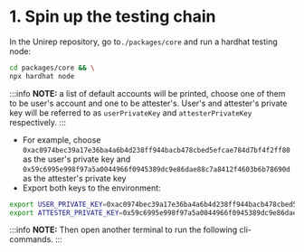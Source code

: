 # 1. Spin up the testing chain

In the Unirep repository, go to`./packages/core` and run a hardhat testing node:

```bash
cd packages/core && \
npx hardhat node
```

:::info
**NOTE:** a list of default accounts will be printed, choose one of them to be user's account and one to be attester's. User's and attester's private key will be referred to as `userPrivateKey` and `attesterPrivateKey` respectively.
:::

* For example, choose `0xac0974bec39a17e36ba4a6b4d238ff944bacb478cbed5efcae784d7bf4f2ff80` as the user's private key and `0x59c6995e998f97a5a0044966f0945389dc9e86dae88c7a8412f4603b6b78690d` as the attester's private key
* Export both keys to the environment:

```bash
export USER_PRIVATE_KEY=0xac0974bec39a17e36ba4a6b4d238ff944bacb478cbed5efcae784d7bf4f2ff80
export ATTESTER_PRIVATE_KEY=0x59c6995e998f97a5a0044966f0945389dc9e86dae88c7a8412f4603b6b78690d
```

:::info
**NOTE:** Then open another terminal to run the following cli-commands.
:::
